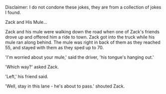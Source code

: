 Disclaimer: I do not condone these jokes, they are from a collection of jokes I found.

Zack and His Mule...

Zack and his mule were walking down the road when one of Zack's friends drove up and offered him a ride to town. Zack got into the truck while his mule ran along behind. The mule was right in back of them as they reached 55, and stayed with them as they sped up to 70.

'I'm worried about your mule,' said the driver, 'his tongue's hanging out.'

'Which way?' asked Zack.

'Left,' his friend said.

'Well, stay in this lane - he's about to pass.' shouted Zack.

